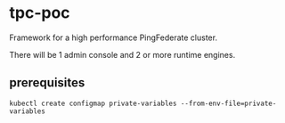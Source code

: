 # tpc-poc
  
Framework for a high performance PingFederate cluster.

There will be 1 admin console and 2 or more runtime engines.

## prerequisites

```text
kubectl create configmap private-variables --from-env-file=private-variables
```
